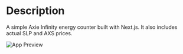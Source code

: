 # Description

A simple Axie Infinity energy counter built with Next.js. It also includes actual SLP and AXS prices.

![App Preview](https://cdn.discordapp.com/attachments/888101596796452937/926979465060429854/preview.png "App Preview")
